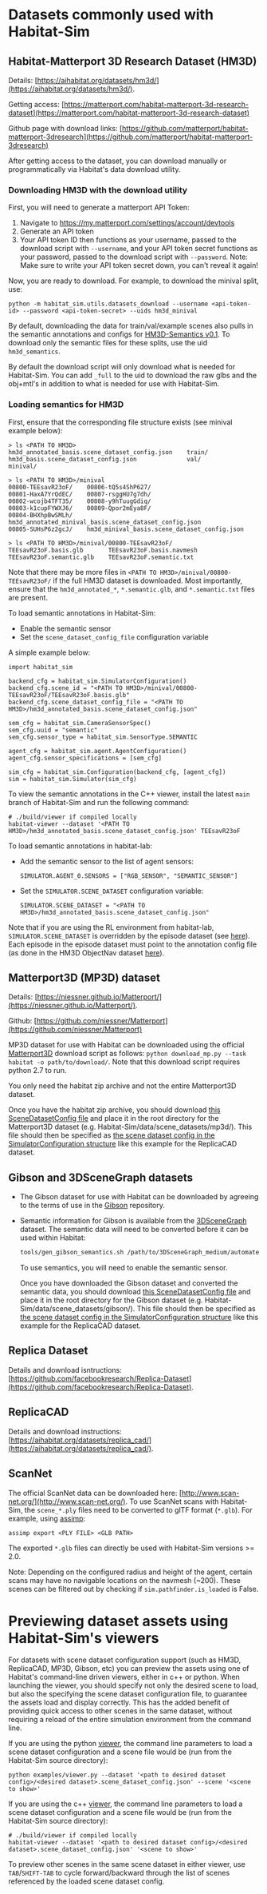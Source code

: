 # Datasets commonly used with Habitat-Sim

## Habitat-Matterport 3D Research Dataset (HM3D)

Details: [https://aihabitat.org/datasets/hm3d/](https://aihabitat.org/datasets/hm3d/).

Getting access: [https://matterport.com/habitat-matterport-3d-research-dataset](https://matterport.com/habitat-matterport-3d-research-dataset)

Github page with download links: [https://github.com/matterport/habitat-matterport-3dresearch](https://github.com/matterport/habitat-matterport-3dresearch)

After getting access to the dataset, you can download manually or programmatically via Habitat's data download utility.

### Downloading HM3D with the download utility

First, you will need to generate a matterport API Token:

1. Navigate to https://my.matterport.com/settings/account/devtools
1. Generate an API token
1. Your API token ID then functions as your username, passed to the download script with `--username`,
 and your API token secret functions as your password,
 passed to the download script with `--password`.
 Note: Make sure to write your API token secret down, you can't reveal it again!

Now, you are ready to download. For example, to download the minival split, use:
```
python -m habitat_sim.utils.datasets_download --username <api-token-id> --password <api-token-secret> --uids hm3d_minival
```

By default, downloading the data for train/val/example scenes also pulls in the semantic annotations and configs for [HM3D-Semantics v0.1](https://aihabitat.org/datasets/hm3d-semantics/). To download only the semantic files for these splits, use the uid `hm3d_semantics`.


By default the download script will only download what is needed for Habitat-Sim.  You can add `_full` to the uid to download the raw glbs and the obj+mtl's in addition to what is needed for use with Habitat-Sim.

### Loading semantics for HM3D

First, ensure that the corresponding file structure exists (see minival example below):

```
> ls <PATH TO HM3D>
hm3d_annotated_basis.scene_dataset_config.json    train/
hm3d_basis.scene_dataset_config.json              val/
minival/

> ls <PATH TO HM3D>/minival
00800-TEEsavR23oF/    00806-tQ5s4ShP627/
00801-HaxA7YrQdEC/    00807-rsggHU7g7dh/
00802-wcojb4TFT35/    00808-y9hTuugGdiq/
00803-k1cupFYWXJ6/    00809-Qpor2mEya8F/
00804-BHXhpBwSMLh/    hm3d_annotated_minival_basis.scene_dataset_config.json
00805-SUHsP6z2gcJ/    hm3d_minival_basis.scene_dataset_config.json

> ls <PATH TO HM3D>/minival/00800-TEEsavR23oF/
TEEsavR23oF.basis.glb       TEEsavR23oF.basis.navmesh
TEEsavR23oF.semantic.glb    TEEsavR23oF.semantic.txt
```
Note that there may be more files in `<PATH TO HM3D>/minival/00800-TEEsavR23oF/` if the full HM3D dataset is downloaded. Most importantly, ensure that the `hm3d_annotated_*`, `*.semantic.glb`, and `*.semantic.txt` files are present.

To load semantic annotations in Habitat-Sim:
* Enable the semantic sensor
* Set the `scene_dataset_config_file` configuration variable

A simple example below:
```
import habitat_sim

backend_cfg = habitat_sim.SimulatorConfiguration()
backend_cfg.scene_id = "<PATH TO HM3D>/minival/00800-TEEsavR23oF/TEEsavR23oF.basis.glb"
backend_cfg.scene_dataset_config_file = "<PATH TO HM3D>/hm3d_annotated_basis.scene_dataset_config.json"

sem_cfg = habitat_sim.CameraSensorSpec()
sem_cfg.uuid = "semantic"
sem_cfg.sensor_type = habitat_sim.SensorType.SEMANTIC

agent_cfg = habitat_sim.agent.AgentConfiguration()
agent_cfg.sensor_specifications = [sem_cfg]

sim_cfg = habitat_sim.Configuration(backend_cfg, [agent_cfg])
sim = habitat_sim.Simulator(sim_cfg)
```

To view the semantic annotations in the C++ viewer, install the latest `main` branch of Habitat-Sim and run the following command:
```
# ./build/viewer if compiled locally
habitat-viewer --dataset '<PATH TO HM3D>/hm3d_annotated_basis.scene_dataset_config.json' TEEsavR23oF
```


To load semantic annotations in habitat-lab:

* Add the semantic sensor to the list of agent sensors:

    ```
    SIMULATOR.AGENT_0.SENSORS = ["RGB_SENSOR", "SEMANTIC_SENSOR"]
    ```
* Set the `SIMULATOR.SCENE_DATASET` configuration variable:

    ```
    SIMULATOR.SCENE_DATASET = "<PATH TO HM3D>/hm3d_annotated_basis.scene_dataset_config.json"
    ```

Note that if you are using the RL environment from habitat-lab, `SIMULATOR.SCENE_DATASET` is overridden by the episode dataset (see [here](https://github.com/facebookresearch/habitat-lab/blob/e934b15c35233457cc3cb9c90ba0e207610dbd19/habitat/core/env.py#L94-L96)). Each episode in the episode dataset must point to the annotation config file (as done in the HM3D ObjectNav dataset [here](https://github.com/facebookresearch/habitat-lab)).


## Matterport3D (MP3D) dataset

Details: [https://niessner.github.io/Matterport/](https://niessner.github.io/Matterport/).

Github: [https://github.com/niessner/Matterport](https://github.com/niessner/Matterport)

MP3D dataset for use with Habitat can be downloaded using the official [Matterport3D](https://niessner.github.io/Matterport/) download script as follows: `python download_mp.py --task habitat -o path/to/download/`.
Note that this download script requires python 2.7 to run.

You only need the habitat zip archive and not the entire Matterport3D dataset.

Once you have the habitat zip archive, you should download [this SceneDatasetConfig file](http://dl.fbaipublicfiles.com/habitat/mp3d/config_v1/mp3d.scene_dataset_config.json) and place it in the root directory for the Matterport3D dataset (e.g. Habitat-Sim/data/scene_datasets/mp3d/). This file should then be specified as [the scene dataset config in the SimulatorConfiguration structure](/examples/tutorials/nb_python/ReplicaCAD_quickstart.py#L145) like this example for the ReplicaCAD dataset.

## Gibson and 3DSceneGraph datasets

- The Gibson dataset for use with Habitat can be downloaded by agreeing to the terms of use in the [Gibson](https://github.com/StanfordVL/GibsonEnv#database) repository.

- Semantic information for Gibson is available from the [3DSceneGraph](https://3dscenegraph.stanford.edu/) dataset. The semantic data will need to be converted before it can be used within Habitat:
   ```bash
   tools/gen_gibson_semantics.sh /path/to/3DSceneGraph_medium/automated_graph /path/to/GibsonDataset /path/to/output
   ```
   To use semantics, you will need to enable the semantic sensor.

   Once you have downloaded the Gibson dataset and converted the semantic data, you should download [this SceneDatasetConfig file](http://dl.fbaipublicfiles.com/habitat/gibson/config_v1/gibson_semantic.scene_dataset_config.json) and place it in the root directory for the Gibson dataset (e.g. Habitat-Sim/data/scene_datasets/gibson/). This file should then be specified as [the scene dataset config in the SimulatorConfiguration structure](/examples/tutorials/nb_python/ReplicaCAD_quickstart.py#L145) like this example for the ReplicaCAD dataset.

## Replica Dataset

Details and download isntructions: [https://github.com/facebookresearch/Replica-Dataset](https://github.com/facebookresearch/Replica-Dataset).

## ReplicaCAD

Details and download instructions: [https://aihabitat.org/datasets/replica_cad/](https://aihabitat.org/datasets/replica_cad/).

## ScanNet

The official ScanNet data can be downloaded here: [http://www.scan-net.org/](http://www.scan-net.org/). To use ScanNet scans with Habitat-Sim, the `scene_*.ply` files need to be converted to glTF format (`*.glb`). For example, using [assimp](https://github.com/assimp/assimp):

```
assimp export <PLY FILE> <GLB PATH>
```

The exported `*.glb` files can directly be used with Habitat-Sim versions >= 2.0.

Note: Depending on the configured radius and height of the agent, certain scans may have no navigable locations on the navmesh (~200). These scenes can be filtered out by checking if `sim.pathfinder.is_loaded` is False.

# Previewing dataset assets using  Habitat-Sim's viewers

For datasets with scene dataset configuration support (such as HM3D, ReplicaCAD, MP3D, Gibson, etc) you can preview the assets using one of Habitat's command-line driven viewers, either in c++ or python. When launching the viewer, you should specify not only the desired scene to load, but also the specifying the scene dataset configuration file, to guarantee the assets load and display correctly.  This has the added benefit of providing quick access to other scenes in the same dataset, without requiring a reload of the entire simulation environment from the command line.

If you are using the python [viewer](/examples/viewer.py), the command line parameters to load a scene dataset configuration and a scene file would be (run from the Habitat-Sim source directory):

```
python examples/viewer.py --dataset '<path to desired dataset config>/<desired dataset>.scene_dataset_config.json' --scene '<scene to show>'
```

If you are using the c++ [viewer](/src/utils/viewer/viewer.cpp), the command line parameters to load a scene dataset configuration and a scene file would be (run from the Habitat-Sim source directory):

```
# ./build/viewer if compiled locally
habitat-viewer --dataset '<path to desired dataset config>/<desired dataset>.scene_dataset_config.json' '<scene to show>'
```

To preview other scenes in the same scene dataset in either viewer, use `TAB`/`SHIFT-TAB` to cycle forward/backward through the list of scenes referenced by the loaded scene dataset config.
